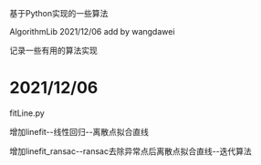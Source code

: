 基于Python实现的一些算法

AlgorithmLib
2021/12/06 add by wangdawei

记录一些有用的算法实现

# 2021/12/06
fitLine.py

增加linefit--线性回归--离散点拟合直线

增加linefit_ransac--ransac去除异常点后离散点拟合直线--迭代算法

